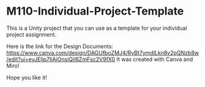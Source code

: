 # M110-Individual-Project-Template
This is a Unity project that you can use as a template for your individual project assignment. 

Here is the link for the Design Documents:
https://www.canva.com/design/DAGUfboZMJ4/RyBt7ymdlLkn8v2pQNzb8w/edit?ui=eyJEIjp7IlAiOnsiQiI6ZmFsc2V9fX0
It was created with Canva and Miro!

Hope you like it!
